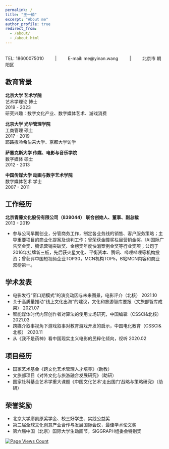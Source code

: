 ```yaml
---
permalink: /
title: "王一楠"
excerpt: "About me"
author_profile: true
redirect_from: 
  - /about/
  - /about.html
---
```

 <br/>
TEL: 18600075010  &emsp;&emsp;  |  &emsp;&emsp;  E-mail: me@yinan.wang  &emsp;&emsp;  |   &emsp;&emsp; 北京市 朝阳区

## 教育背景
**北京大学 艺术学院** <br/>
艺术学理论 博士 <br/>
2019 - 2023 <br/>
研究兴趣：数字文化产业、数字媒体艺术、游戏消费 <br/>

**北京大学 光华管理学院**  <br/>
工商管理 硕士  <br/>
2017 - 2019  <br/>
耶路撒冷希伯来大学、京都大学访学

**萨塞克斯大学 传媒、电影与音乐学院**  <br/>
数字媒体 硕士   <br/>
2012 - 2013  <br/>

**中国传媒大学 动画与数字艺术学院**   <br/>
数字媒体艺术 学士  <br/>
2007 - 2011  <br/>

## 工作经历
**北京青藤文化股份有限公司（839044） 联合创始人、董事、副总裁**   <br/>
2013 - 2019 <br/>
* 参与公司早期创业，分管商务工作，制定各业务线的销售、客户服务策略；主导重要项目的商业化提案及谈判工作；曾荣获金瞳奖栏目营销金奖、IAI国际广告奖金奖、腾讯营销突破奖、金榜奖年度快消案例金奖等行业奖项；公司于2016年挂牌新三板，先后获火星文化、平衡资本、腾讯、哔哩哔哩等机构投资；曾获评中国短视频企业TOP30，MCN机构TOP5，B站MCN内容和商业双榜第一。
## 学术发表
* 电影发行“窗口期模式”的演变动因与未来图景，电影评介（北核） 2021.10
* 关于高质量推动“线上文化出海”的建议，文化和旅游智库要报（文旅部智库成果） 2021.07
* 智能媒体时代内容创作者对算法的使用立场研究，中国编辑（CSSCI&北核） 2021.03
* 跨媒介叙事视角下游戏叙事对教育游戏开发的启示，中国电化教育（CSSCI&北核） 2020.11
* 从《我不是药神》看中国现实主义电影的民粹化倾向，视听 2020.02

## 项目经历
* 国家艺术基金《跨文化艺术管理人才培养》（助教）
* 文旅部项目《对外文化与旅游融合发展研究》（助研）
* 国家社科基金艺术学重大课题《中国文化艺术‘走出国门’战略与策略研究》（助研）

## 荣誉奖励
* 北京大学廖凯原奖学金、校三好学生、实践公益奖
* 第三届全球文化创意产业合作与发展国际会议，最佳学术论文奖
* 第六届中国（北京）国际大学生动画节，SIGGRAPH组委会特别奖

[![Page Views Count](https://badges.toozhao.com/badges/01GBQDECJK344TKGFA56YGYRHF/green.svg)](https://badges.toozhao.com/stats/01GBQDECJK344TKGFA56YGYRHF "Get your own page views count badge on badges.toozhao.com")
